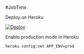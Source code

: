 
#JobTime

Deploy on Heroku

[![Deploy](https://www.herokucdn.com/deploy/button.png)](https://heroku.com/deploy?template=https://github.com/tineo/jobtime)

Enable production mode in Heroku
```
heroku config:set APP_ENV=prod
```